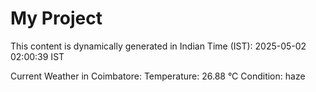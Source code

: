 # My Project

This content is dynamically generated in Indian Time (IST): 2025-05-02 02:00:39 IST


Current Weather in Coimbatore:
Temperature: 26.88 °C
Condition: haze
